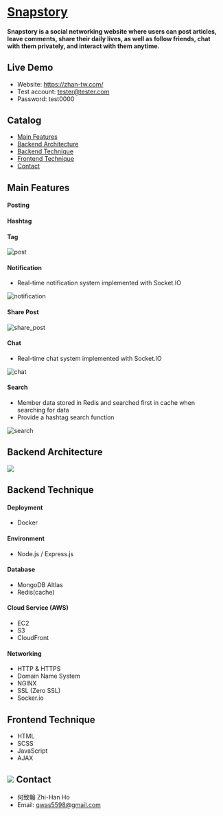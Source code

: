 # [Snapstory](https://zhan-tw.com)
#### Snapstory is a social networking website where users can post articles, leave comments, share their daily lives, as well as follow friends, chat with them privately, and interact with them anytime.

##    Live Demo
+ Website: https://zhan-tw.com/
+ Test account: tester@tester.com
+ Password: test0000
## Catalog
+ [Main Features](#Main-Features)
+ [Backend Architecture](#Backend-Architecture)
+ [Backend Technique](#Backend-Technique)
+ [Frontend Technique](#Frontend-Technique)
+ [Contact](#Contact)
## Main Features
#### Posting
#### Hashtag
#### Tag

![post](https://user-images.githubusercontent.com/109027415/223908285-bd6f787d-468a-4c87-b3d0-890b8560c30f.gif)
#### Notification
+ Real-time notification system implemented with Socket.IO

![notification](https://user-images.githubusercontent.com/109027415/223908303-921ec538-999d-44bf-9c40-fce86ff01968.gif)
#### Share Post

![share_post](https://user-images.githubusercontent.com/109027415/223908325-c9ad0115-df12-44d6-9cde-e27c10aa69f8.gif)
#### Chat
+ Real-time chat system implemented with Socket.IO

![chat](https://user-images.githubusercontent.com/109027415/223908336-d18322dd-bc25-4aed-94db-ce9d388056b1.gif)
#### Search
+ Member data stored in Redis and searched first in cache when searching for data
+ Provide a hashtag search function

![search](https://user-images.githubusercontent.com/109027415/223908354-42ecbf61-887a-426c-bc9a-3454b049318d.gif)
## Backend Architecture
![](https://i.imgur.com/mCyYdrV.png)

## Backend Technique
#### Deployment
+ Docker
#### Environment
+ Node.js / Express.js
#### Database
+ MongoDB Altlas
+ Redis(cache)
#### Cloud Service (AWS)
+ EC2
+ S3
+ CloudFront
#### Networking
+ HTTP & HTTPS
+ Domain Name System
+ NGINX
+ SSL (Zero SSL)
+ <span>Socker.io</span>
## Frontend Technique
+ HTML
+ SCSS
+ JavaScript
+ AJAX
## ![](https://i.imgur.com/mZUkZXY.png) Contact
+ 何致翰 Zhi-Han Ho
+ Email: qwas5598@gmail.com
